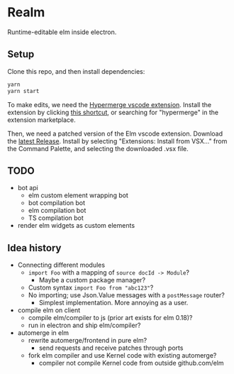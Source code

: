 # Realm

Runtime-editable elm inside electron.

## Setup

Clone this repo, and then install dependencies:

```bash
yarn
yarn start
```

To make edits, we need the [Hypermerge vscode extension](https://github.com/inkandswitch/vscode-hypermerge). Install the extension by clicking [this shortcut](vscode://inkandswitch.hypermerge/), or searching for
"hypermerge" in the extension marketplace.

Then, we need a patched version of the Elm vscode extension. Download the [latest Release](https://github.com/inkandswitch/vscode-elm/releases/latest). Install by selecting
"Extensions: Install from VSX..." from the Command Palette, and selecting the downloaded
.vsx file.

## TODO

- bot api
  - elm custom element wrapping bot
  - bot compilation bot
  - elm compilation bot
  - TS compilation bot
- render elm widgets as custom elements

## Idea history

- Connecting different modules
  - `import Foo` with a mapping of `source docId -> Module`?
    - Maybe a custom package manager?
  - Custom syntax `import Foo from "abc123"`?
  - No importing; use Json.Value messages with a `postMessage` router?
    - Simplest implementation. More annoying as a user.
- compile elm on client
  - compile elm/compiler to js (prior art exists for elm 0.18)?
  - run in electron and ship elm/compiler?
- automerge in elm
  - rewrite automerge/frontend in pure elm?
    - send requests and receive patches through ports
  - fork elm compiler and use Kernel code with existing automerge?
    - compiler not compile Kernel code from outside github.com/elm

